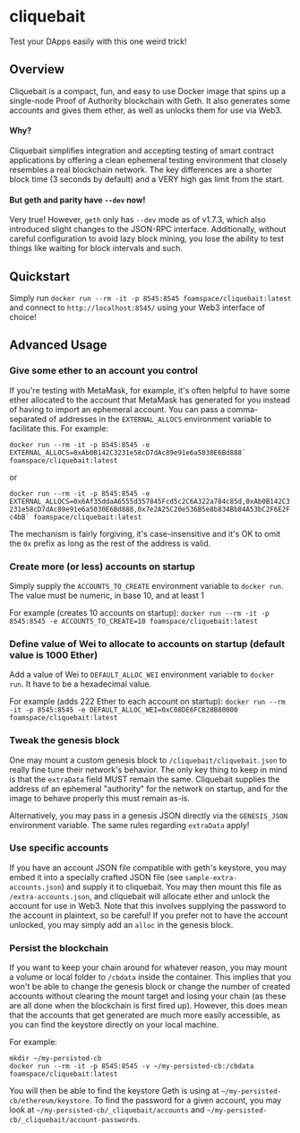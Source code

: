# cliquebait
Test your DApps easily with this one weird trick!

## Overview
Cliquebait is a compact, fun, and easy to use Docker image that spins up a single-node Proof of Authority blockchain with Geth. It also generates some accounts and gives them ether, as well as unlocks them for use via Web3.

#### Why?
Cliquebait simplifies integration and accepting testing of smart contract applications by offering a clean ephemeral testing environment that closely resembles a real blockchain network. The key differences are a shorter block time (3 seconds by default) and a VERY high gas limit from the start.

#### But geth and parity have `--dev` now!
Very true! However, `geth` only has `--dev` mode as of v1.7.3, which also introduced slight changes to the JSON-RPC interface. Additionally, without careful configuration to avoid lazy block mining, you lose the ability to test things like waiting for block intervals and such.

## Quickstart
Simply run `docker run --rm -it -p 8545:8545 foamspace/cliquebait:latest` and connect to `http://localhost:8545/` using your Web3 interface of choice!

## Advanced Usage

### Give some ether to an account you control
If you're testing with MetaMask, for example, it's often helpful to have some ether allocated to the account that MetaMask has generated for you instead of having to import an ephemeral account.
You can pass a comma-separated of addresses in the `EXTERNAL_ALLOCS` environment variable to facilitate this. For example:

``docker run --rm -it -p 8545:8545 -e EXTERNAL_ALLOCS=0xAb0B142C3231e58cD7dAc89e91e6a5030E6Bd888` foamspace/cliquebait:latest``

or

``docker run --rm -it -p 8545:8545 -e EXTERNAL_ALLOCS=0x6Af35ddaA6555d357845Fcd5c2C6A322a784c85d,0xAb0B142C3231e58cD7dAc89e91e6a5030E6Bd888,0x7e2A25C20e536B5e8b834Bb84A53bC2F6E2Fc4bB` foamspace/cliquebait:latest``

The mechanism is fairly forgiving, it's case-insensitive and it's OK to omit the `0x` prefix as long as the rest of the address is valid.

### Create more (or less) accounts on startup
Simply supply the `ACCOUNTS_TO_CREATE` environment variable to `docker run`. The value must be numeric, in base 10, and at least 1

For example (creates 10 accounts on startup): `docker run --rm -it -p 8545:8545 -e ACCOUNTS_TO_CREATE=10 foamspace/cliquebait:latest`

### Define value of Wei to allocate to accounts on startup (default value is 1000 Ether)
Add a value of Wei to `DEFAULT_ALLOC_WEI` environment variable to `docker run`. It have to be a hexadecimal value.

For example (adds 222 Ether to each account on startup): `docker run --rm -it -p 8545:8545 -e DEFAULT_ALLOC_WEI=0xC08DE6FCB28B80000 foamspace/cliquebait:latest`

### Tweak the genesis block
One may mount a custom genesis block to `/cliquebait/cliquebait.json` to really fine tune their network's behavior. The only key thing to keep in mind is that the `extraData` field MUST remain the same. Cliquebait supplies the address of an ephemeral "authority" for the network on startup, and for the image to behave properly this must remain as-is.

Alternatively, you may pass in a genesis JSON directly via the `GENESIS_JSON` environment variable. The same rules regarding `extraData` apply!

### Use specific accounts
If you have an account JSON file compatible with geth's keystore, you may embed it into a specially crafted JSON file (see `sample-extra-accounts.json`) and supply it to cliquebait. You may then mount this file as `/extra-accounts.json`, and cliquebait will allocate ether and unlock the account for use in Web3. Note that this involves supplying the password to the account in plaintext, so be careful! If you prefer not to have the account unlocked, you may simply add an `alloc` in the genesis block.

### Persist the blockchain
If you want to keep your chain around for whatever reason, you may mount a volume or local folder to `/cbdata` inside the container. This implies that you won't be able to change the genesis block or change the number of created accounts without clearing the mount target and losing your chain (as these are all done when the blockchain is first fired up). However, this does mean that the accounts that get generated are much more easily accessible, as you can find the keystore directly on your local machine.

For example:

```shell
mkdir ~/my-persisted-cb
docker run --rm -it -p 8545:8545 -v ~/my-persisted-cb:/cbdata foamspace/cliquebait:latest
```

You will then be able to find the keystore Geth is using at `~/my-persisted-cb/ethereum/keystore`. To find the password for a given account,
you may look at `~/my-persisted-cb/_cliquebait/accounts` and `~/my-persisted-cb/_cliquebait/account-passwords`.

